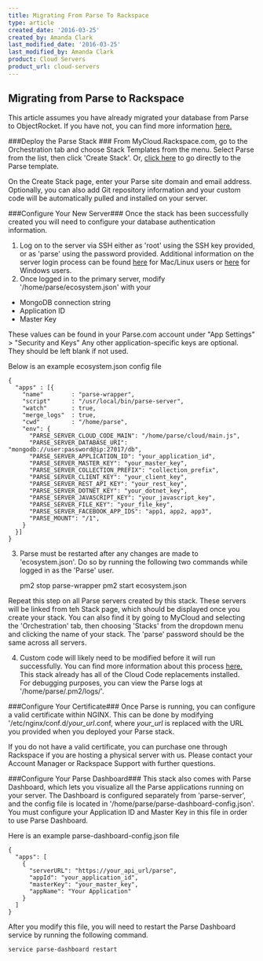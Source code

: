 ```yaml
---
title: Migrating From Parse To Rackspace
type: article
created_date: '2016-03-25'
created_by: Amanda Clark
last_modified_date: '2016-03-25'
last_modified_by: Amanda Clark
product: Cloud Servers
product_url: cloud-servers
---
```


Migrating from Parse to Rackspace
---------------------------------

This article assumes you have already migrated your database from Parse to ObjectRocket.  If you have not, you can find more information [here.](https://objectrocket.com/parse) 

###Deploy the Parse Stack ###
From MyCloud.Rackspace.com, go to the Orchestration tab and choose Stack Templates from the menu.  Select Parse from the list, then click 'Create Stack'.  Or, [click here](https://mycloud.rackspace.com/cloud/servers#templates/orchestrationTemplates,cloudOrchestrationTemplates/parse/rackspace) to go directly to the Parse template.

On the Create Stack page, enter your Parse site domain and email address.  Optionally, you can also add Git repository information and your custom code will be automatically pulled and installed on your server.  

###Configure Your New Server###
Once the stack has been successfully created you will need to configure your database authentication information.

1. Log on to the server via SSH either as 'root' using the SSH key provided, or as 'parse' using the password provided.  Additional information on the server login process can be found [here](https://support.rackspace.com/how-to/connecting-to-linux-from-mac-os-x-by-using-terminal/) for Mac/Linux users or [here](https://support.rackspace.com/how-to/connecting-to-linux-from-windows-by-using-putty/) for Windows users.
2. Once logged in to the primary server, modify '/home/parse/ecosystem.json' with your 
 - MongoDB connection string
 - Application ID
 - Master Key

These values can be found in your Parse.com account under "App Settings" > "Security and Keys"  Any other application-specific keys are optional.  They should be left blank if not used.  

Below is an example ecosystem.json config file

    {
      "apps" : [{
        "name"        : "parse-wrapper",
        "script"      : "/usr/local/bin/parse-server",
        "watch"       : true,
        "merge_logs"  : true,
        "cwd"         : "/home/parse",
        "env": {
          "PARSE_SERVER_CLOUD_CODE_MAIN": "/home/parse/cloud/main.js",
          "PARSE_SERVER_DATABASE_URI": "mongodb://user:password@ip:27017/db",
          "PARSE_SERVER_APPLICATION_ID": "your_application_id",
          "PARSE_SERVER_MASTER_KEY": "your_master_key",
          "PARSE_SERVER_COLLECTION_PREFIX": "collection_prefix",
          "PARSE_SERVER_CLIENT_KEY": "your_client_key",
          "PARSE_SERVER_REST_API_KEY": "your_rest_key",
          "PARSE_SERVER_DOTNET_KEY": "your_dotnet_key",
          "PARSE_SERVER_JAVASCRIPT_KEY": "your_javascript_key",
          "PARSE_SERVER_FILE_KEY": "your_file_key",
          "PARSE_SERVER_FACEBOOK_APP_IDS": "app1, app2, app3",
          "PARSE_MOUNT": "/1",
        }
      }]
    }
3. Parse must be restarted after any changes are made to 'ecosystem.json'.  Do so by running the following two commands while logged in as the 'Parse' user.

    pm2 stop parse-wrapper
    pm2 start ecosystem.json

Repeat this step on all Parse servers created by this stack.  These servers will be linked from teh Stack page, which should be displayed once you create your stack.  You can also find it by going to MyCloud and selecting the 'Orchestration' tab, then choosing 'Stacks' from the dropdown menu and clicking the name of your stack.  The 'parse' password should be the same across all servers. 

4.  Custom code will likely need to be modified before it will run successfully.  You can find more information about this process [here.](https://github.com/ParsePlatform/parse-server/wiki/Migrating-an-Existing-Parse-App#3-cloud-code)  This stack already has all of the Cloud Code replacements installed.  
For debugging purposes, you can view the Parse logs at '/home/parse/.pm2/logs/'.

###Configure Your Certificate###
Once Parse is running, you can configure a valid certificate within NGINX.   This can be done by modifying '/etc/nginx/conf.d/*your_url*.conf, where *your_url* is replaced with the URL you provided when you deployed your Parse stack.

If you do not have a valid certificate, you can purchase one through Rackspace if you are hosting a physical server with us.  Please contact your Account Manager or Rackspace Support with further questions.

###Configure Your Parse Dashboard###
This stack also comes with Parse Dashboard, which lets you visualize all the Parse applications running on your server.  The Dashboard is configured separately from 'parse-server', and the config file is located in '/home/parse/parse-dashboard-config.json'.  You must configure your Application ID and Master Key in this file in order to use Parse Dashboard.  

Here is an example parse-dashboard-config.json file

    {
      "apps": [
        {
          "serverURL": "https://your_api_url/parse",
          "appId": "your_application_id",
          "masterKey": "your_master_key",
          "appName": "Your Application"
        }
      ]
    }

After you modify this file, you will need to restart the Parse Dashboard service by running the following command.

    service parse-dashboard restart


